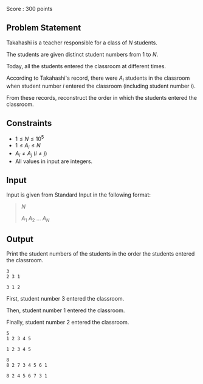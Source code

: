 Score : $300$ points

## Problem Statement

Takahashi is a teacher responsible for a class of $N$ students.

The students are given distinct student numbers from $1$ to $N$.

Today, all the students entered the classroom at different times.

According to Takahashi's record, there were $A_i$ students in the classroom when student number $i$ entered the classroom (including student number $i$).

From these records, reconstruct the order in which the students entered the classroom.

## Constraints

- $1 \le N \le 10^5$
- $1 \le A_i \le N$
- $A_i \neq A_j$ $(i \neq j)$
- All values in input are integers.

## Input

Input is given from Standard Input in the following format:

> $N$
> 
> $A_1$ $A_2$ $\ldots$ $A_N$

## Output

Print the student numbers of the students in the order the students entered the classroom.

```input1
3
2 3 1
```

```output1
3 1 2
```

First, student number $3$ entered the classroom.

Then, student number $1$ entered the classroom.

Finally, student number $2$ entered the classroom.

```input2
5
1 2 3 4 5
```

```output2
1 2 3 4 5
```

```input3
8
8 2 7 3 4 5 6 1
```

```output3
8 2 4 5 6 7 3 1
```